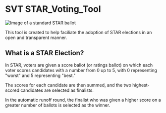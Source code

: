 # SVT STAR_Voting_Tool
<picture>
 <source media="(prefers-color-scheme: dark)" srcset="https://upload.wikimedia.org/wikipedia/commons/thumb/c/cf/2021_Ballots_Andre-Ella.jpg/284px-2021_Ballots_Andre-Ella.jpg">
 <source media="(prefers-color-scheme: light)" srcset="https://upload.wikimedia.org/wikipedia/commons/thumb/c/cf/2021_Ballots_Andre-Ella.jpg/284px-2021_Ballots_Andre-Ella.jpg">
 <img alt="Image of a standard STAR ballot" src="https://upload.wikimedia.org/wikipedia/commons/thumb/c/cf/2021_Ballots_Andre-Ella.jpg/284px-2021_Ballots_Andre-Ella.jpg">
</picture>

 This tool is created to help faciliate the adoption of STAR elections in an open and transparent manner.

## What is a STAR Election?

In STAR, voters are given a score ballot (or ratings ballot) on which each voter scores candidates with a number from 0 up to 5, with 0 representing "worst" and 5 representing "best."

The scores for each candidate are then summed, and the two highest-scored candidates are selected as finalists.

In the automatic runoff round, the finalist who was given a higher score on a greater number of ballots is selected as the winner.
